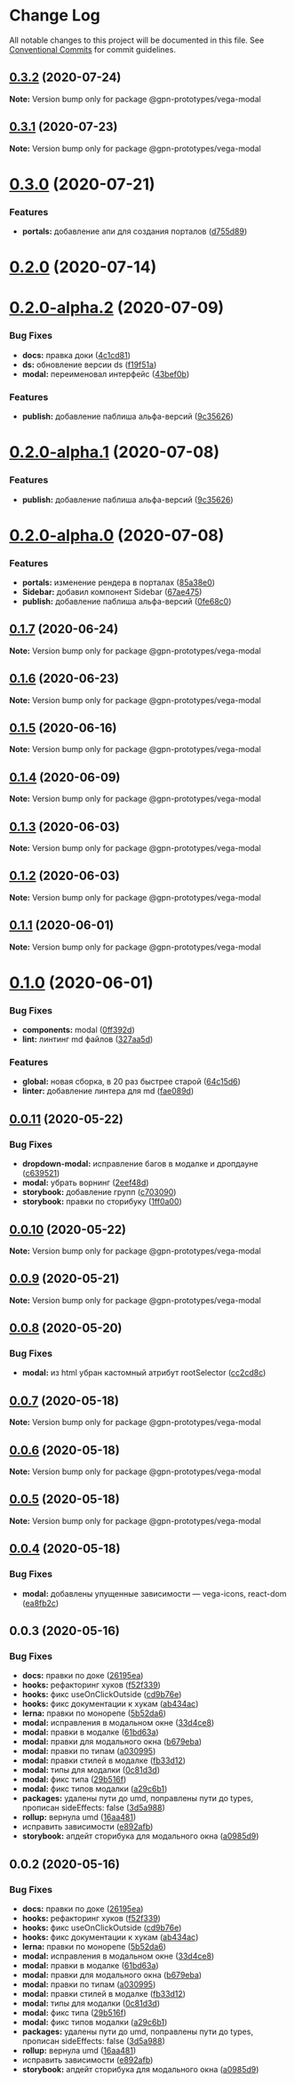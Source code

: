 # Change Log

All notable changes to this project will be documented in this file.
See [Conventional Commits](https://conventionalcommits.org) for commit guidelines.

## [0.3.2](https://github.com/gpn-prototypes/vega-ui/compare/@gpn-prototypes/vega-modal@0.3.1...@gpn-prototypes/vega-modal@0.3.2) (2020-07-24)

**Note:** Version bump only for package @gpn-prototypes/vega-modal





## [0.3.1](https://github.com/gpn-prototypes/vega-ui/compare/@gpn-prototypes/vega-modal@0.3.0...@gpn-prototypes/vega-modal@0.3.1) (2020-07-23)

**Note:** Version bump only for package @gpn-prototypes/vega-modal





# [0.3.0](https://github.com/gpn-prototypes/vega-ui/compare/@gpn-prototypes/vega-modal@0.2.0...@gpn-prototypes/vega-modal@0.3.0) (2020-07-21)


### Features

* **portals:** добавление апи для создания порталов ([d755d89](https://github.com/gpn-prototypes/vega-ui/commit/d755d894234d90f997c361120c81da18876d3182))





# [0.2.0](https://github.com/gpn-prototypes/vega-ui/compare/@gpn-prototypes/vega-modal@0.1.7...@gpn-prototypes/vega-modal@0.2.0) (2020-07-14)
# [0.2.0-alpha.2](https://github.com/gpn-prototypes/vega-ui/compare/@gpn-prototypes/vega-modal@0.1.7...@gpn-prototypes/vega-modal@0.2.0-alpha.2) (2020-07-09)


### Bug Fixes

* **docs:** правка доки ([4c1cd81](https://github.com/gpn-prototypes/vega-ui/commit/4c1cd8171b20c8f2d83b142c86b643f9e5e2b20b))
* **ds:** обновление версии ds ([f19f51a](https://github.com/gpn-prototypes/vega-ui/commit/f19f51aff73451b65679824b01215774ddeff151))
* **modal:** переименовал интерфейс ([43bef0b](https://github.com/gpn-prototypes/vega-ui/commit/43bef0b0296d5c520d60ea4f72df1cb19aa39cb8))


### Features

* **publish:** добавление паблиша альфа-версий ([9c35626](https://github.com/gpn-prototypes/vega-ui/commit/9c35626c49dd3cb5ceafd1f246172ca4ad503134))





# [0.2.0-alpha.1](https://github.com/gpn-prototypes/vega-ui/compare/@gpn-prototypes/vega-modal@0.1.7...@gpn-prototypes/vega-modal@0.2.0-alpha.1) (2020-07-08)


### Features

* **publish:** добавление паблиша альфа-версий ([9c35626](https://github.com/gpn-prototypes/vega-ui/commit/9c35626c49dd3cb5ceafd1f246172ca4ad503134))





# [0.2.0-alpha.0](https://github.com/gpn-prototypes/vega-ui/compare/@gpn-prototypes/vega-modal@0.1.7...@gpn-prototypes/vega-modal@0.2.0-alpha.0) (2020-07-08)


### Features

* **portals:** изменение рендера в порталах ([85a38e0](https://github.com/gpn-prototypes/vega-ui/commit/85a38e07d076cdf178cd8aead54fce648861cafb))
* **Sidebar:** добавил компонент Sidebar ([67ae475](https://github.com/gpn-prototypes/vega-ui/commit/67ae47572df48e4dc519a9f50e1658eefb477613))
* **publish:** добавление паблиша альфа-версий ([0fe68c0](https://github.com/gpn-prototypes/vega-ui/commit/0fe68c0c23f2e1ec5f14f4cad6595c6a037d6ba9))





## [0.1.7](https://github.com/gpn-prototypes/vega-ui/compare/@gpn-prototypes/vega-modal@0.1.6...@gpn-prototypes/vega-modal@0.1.7) (2020-06-24)

**Note:** Version bump only for package @gpn-prototypes/vega-modal





## [0.1.6](https://github.com/gpn-prototypes/vega-ui/compare/@gpn-prototypes/vega-modal@0.1.5...@gpn-prototypes/vega-modal@0.1.6) (2020-06-23)

**Note:** Version bump only for package @gpn-prototypes/vega-modal





## [0.1.5](https://github.com/gpn-prototypes/vega-ui/compare/@gpn-prototypes/vega-modal@0.1.4...@gpn-prototypes/vega-modal@0.1.5) (2020-06-16)

**Note:** Version bump only for package @gpn-prototypes/vega-modal





## [0.1.4](https://github.com/gpn-prototypes/vega-ui/compare/@gpn-prototypes/vega-modal@0.1.3...@gpn-prototypes/vega-modal@0.1.4) (2020-06-09)

**Note:** Version bump only for package @gpn-prototypes/vega-modal





## [0.1.3](https://github.com/gpn-prototypes/vega-ui/compare/@gpn-prototypes/vega-modal@0.1.1...@gpn-prototypes/vega-modal@0.1.3) (2020-06-03)

**Note:** Version bump only for package @gpn-prototypes/vega-modal

## [0.1.2](https://github.com/gpn-prototypes/vega-ui/compare/@gpn-prototypes/vega-modal@0.1.1...@gpn-prototypes/vega-modal@0.1.2) (2020-06-03)

**Note:** Version bump only for package @gpn-prototypes/vega-modal

## [0.1.1](https://github.com/gpn-prototypes/vega-ui/compare/@gpn-prototypes/vega-modal@0.1.0...@gpn-prototypes/vega-modal@0.1.1) (2020-06-01)

**Note:** Version bump only for package @gpn-prototypes/vega-modal

# [0.1.0](https://github.com/gpn-prototypes/vega-ui/compare/@gpn-prototypes/vega-modal@0.0.11...@gpn-prototypes/vega-modal@0.1.0) (2020-06-01)

### Bug Fixes

- **components:** modal ([0ff392d](https://github.com/gpn-prototypes/vega-ui/commit/0ff392d5148dc7a3a0a2f9d58228f64080949df5))
- **lint:** линтинг md файлов ([327aa5d](https://github.com/gpn-prototypes/vega-ui/commit/327aa5d3aa706f0e164a572ae1360d504e89979d))

### Features

- **global:** новая сборка, в 20 раз быстрее старой ([64c15d6](https://github.com/gpn-prototypes/vega-ui/commit/64c15d6c8e5934386d2820e120b64bb7ed2391f3))
- **linter:** добавление линтера для md ([fae089d](https://github.com/gpn-prototypes/vega-ui/commit/fae089d20df529ef8412b7fbc17f9b8df7479c9b))

## [0.0.11](https://github.com/gpn-prototypes/vega-ui/compare/@gpn-prototypes/vega-modal@0.0.10...@gpn-prototypes/vega-modal@0.0.11) (2020-05-22)

### Bug Fixes

- **dropdown-modal:** исправление багов в модалке и дропдауне ([c639521](https://github.com/gpn-prototypes/vega-ui/commit/c639521f573cf052cc232913d7785b908c6ca43e))
- **modal:** убрать ворнинг ([2eef48d](https://github.com/gpn-prototypes/vega-ui/commit/2eef48d0b899e6e3e21888de28ddd624ca39df74))
- **storybook:** добавление групп ([c703090](https://github.com/gpn-prototypes/vega-ui/commit/c703090ae570506169173a21aeca5fb108a05a18))
- **storybook:** правки по сторибуку ([1ff0a00](https://github.com/gpn-prototypes/vega-ui/commit/1ff0a000a7d8a1f0641a87c711e4356079bfc7a5))

## [0.0.10](https://github.com/gpn-prototypes/vega-ui/compare/@gpn-prototypes/vega-modal@0.0.9...@gpn-prototypes/vega-modal@0.0.10) (2020-05-22)

**Note:** Version bump only for package @gpn-prototypes/vega-modal

## [0.0.9](https://github.com/gpn-prototypes/vega-ui/compare/@gpn-prototypes/vega-modal@0.0.8...@gpn-prototypes/vega-modal@0.0.9) (2020-05-21)

**Note:** Version bump only for package @gpn-prototypes/vega-modal

## [0.0.8](https://github.com/gpn-prototypes/vega-ui/compare/@gpn-prototypes/vega-modal@0.0.7...@gpn-prototypes/vega-modal@0.0.8) (2020-05-20)

### Bug Fixes

- **modal:** из html убран кастомный атрибут rootSelector ([cc2cd8c](https://github.com/gpn-prototypes/vega-ui/commit/cc2cd8c13a646764471d1aa5f3ddfadbd8c5ec97))

## [0.0.7](https://github.com/gpn-prototypes/vega-ui/compare/@gpn-prototypes/vega-modal@0.0.6...@gpn-prototypes/vega-modal@0.0.7) (2020-05-18)

**Note:** Version bump only for package @gpn-prototypes/vega-modal

## [0.0.6](https://github.com/gpn-prototypes/vega-ui/compare/@gpn-prototypes/vega-modal@0.0.4...@gpn-prototypes/vega-modal@0.0.6) (2020-05-18)

**Note:** Version bump only for package @gpn-prototypes/vega-modal

## [0.0.5](https://github.com/gpn-prototypes/vega-ui/compare/@gpn-prototypes/vega-modal@0.0.4...@gpn-prototypes/vega-modal@0.0.5) (2020-05-18)

**Note:** Version bump only for package @gpn-prototypes/vega-modal

## [0.0.4](https://github.com/gpn-prototypes/vega-ui/compare/@gpn-prototypes/vega-modal@0.0.3...@gpn-prototypes/vega-modal@0.0.4) (2020-05-18)

### Bug Fixes

- **modal:** добавлены упущенные зависимости — vega-icons, react-dom ([ea8fb2c](https://github.com/gpn-prototypes/vega-ui/commit/ea8fb2ce4edb3d8f55aa38830090c405b858a633))

## 0.0.3 (2020-05-16)

### Bug Fixes

- **docs:** правки по доке ([26195ea](https://github.com/gpn-prototypes/vega-ui/commit/26195ead225a5d432b366914661fa0d9a42a637a))
- **hooks:** рефакторинг хуков ([f52f339](https://github.com/gpn-prototypes/vega-ui/commit/f52f3395603ffbbd1d7a0b828cd3f5707b1d6ba5))
- **hooks:** фикс useOnClickOutside ([cd9b76e](https://github.com/gpn-prototypes/vega-ui/commit/cd9b76ed9eb9459c63ebe67c0a3e8c72aab71eff))
- **hooks:** фикс документации к хукам ([ab434ac](https://github.com/gpn-prototypes/vega-ui/commit/ab434ac6d24a4cbbf3a05ad2be7f590a61e88e6c))
- **lerna:** правки по монорепе ([5b52da6](https://github.com/gpn-prototypes/vega-ui/commit/5b52da629e60242841a3e78d338256583fb11ad9))
- **modal:** исправления в модальном окне ([33d4ce8](https://github.com/gpn-prototypes/vega-ui/commit/33d4ce8072869a824f29a2b6b0e60357bdeb7833))
- **modal:** правки в модалке ([61bd63a](https://github.com/gpn-prototypes/vega-ui/commit/61bd63aff3188d2ee9a23c3eabf27de79149818f))
- **modal:** правки для модального окна ([b679eba](https://github.com/gpn-prototypes/vega-ui/commit/b679eba7e70f57c988816e7af562e483ff999dee))
- **modal:** правки по типам ([a030995](https://github.com/gpn-prototypes/vega-ui/commit/a030995c8eff89039caa6e4acef406d66f013b7a))
- **modal:** правки стилей в модалке ([fb33d12](https://github.com/gpn-prototypes/vega-ui/commit/fb33d1296929b7357738ae66f89fe713524ea6be))
- **modal:** типы для модалки ([0c81d3d](https://github.com/gpn-prototypes/vega-ui/commit/0c81d3dfe074d6cc158f2b6e6aa075276204bd88))
- **modal:** фикс типа ([29b516f](https://github.com/gpn-prototypes/vega-ui/commit/29b516f5119fb995b7e09d0a970ee402b1e9eb61))
- **modal:** фикс типов модалки ([a29c6b1](https://github.com/gpn-prototypes/vega-ui/commit/a29c6b16a05c8c241ae14dab3bb296aa61e902aa))
- **packages:** удалены пути до umd, поправлены пути до types, прописан sideEffects: false ([3d5a988](https://github.com/gpn-prototypes/vega-ui/commit/3d5a98871aece5d6c79be112e2e60ecd0529694e))
- **rollup:** вернула umd ([16aa481](https://github.com/gpn-prototypes/vega-ui/commit/16aa48132ca6c3934b3b12aa079f8645a0efc89b))
- исправить зависимости ([e892afb](https://github.com/gpn-prototypes/vega-ui/commit/e892afb5368b7ed2c6bdd4c77e08917e033f75ed))
- **storybook:** апдейт сторибука для модального окна ([a0985d9](https://github.com/gpn-prototypes/vega-ui/commit/a0985d9508e4a72953969a8a7112431a105682a0))

## 0.0.2 (2020-05-16)

### Bug Fixes

- **docs:** правки по доке ([26195ea](https://github.com/gpn-prototypes/vega-ui/commit/26195ead225a5d432b366914661fa0d9a42a637a))
- **hooks:** рефакторинг хуков ([f52f339](https://github.com/gpn-prototypes/vega-ui/commit/f52f3395603ffbbd1d7a0b828cd3f5707b1d6ba5))
- **hooks:** фикс useOnClickOutside ([cd9b76e](https://github.com/gpn-prototypes/vega-ui/commit/cd9b76ed9eb9459c63ebe67c0a3e8c72aab71eff))
- **hooks:** фикс документации к хукам ([ab434ac](https://github.com/gpn-prototypes/vega-ui/commit/ab434ac6d24a4cbbf3a05ad2be7f590a61e88e6c))
- **lerna:** правки по монорепе ([5b52da6](https://github.com/gpn-prototypes/vega-ui/commit/5b52da629e60242841a3e78d338256583fb11ad9))
- **modal:** исправления в модальном окне ([33d4ce8](https://github.com/gpn-prototypes/vega-ui/commit/33d4ce8072869a824f29a2b6b0e60357bdeb7833))
- **modal:** правки в модалке ([61bd63a](https://github.com/gpn-prototypes/vega-ui/commit/61bd63aff3188d2ee9a23c3eabf27de79149818f))
- **modal:** правки для модального окна ([b679eba](https://github.com/gpn-prototypes/vega-ui/commit/b679eba7e70f57c988816e7af562e483ff999dee))
- **modal:** правки по типам ([a030995](https://github.com/gpn-prototypes/vega-ui/commit/a030995c8eff89039caa6e4acef406d66f013b7a))
- **modal:** правки стилей в модалке ([fb33d12](https://github.com/gpn-prototypes/vega-ui/commit/fb33d1296929b7357738ae66f89fe713524ea6be))
- **modal:** типы для модалки ([0c81d3d](https://github.com/gpn-prototypes/vega-ui/commit/0c81d3dfe074d6cc158f2b6e6aa075276204bd88))
- **modal:** фикс типа ([29b516f](https://github.com/gpn-prototypes/vega-ui/commit/29b516f5119fb995b7e09d0a970ee402b1e9eb61))
- **modal:** фикс типов модалки ([a29c6b1](https://github.com/gpn-prototypes/vega-ui/commit/a29c6b16a05c8c241ae14dab3bb296aa61e902aa))
- **packages:** удалены пути до umd, поправлены пути до types, прописан sideEffects: false ([3d5a988](https://github.com/gpn-prototypes/vega-ui/commit/3d5a98871aece5d6c79be112e2e60ecd0529694e))
- **rollup:** вернула umd ([16aa481](https://github.com/gpn-prototypes/vega-ui/commit/16aa48132ca6c3934b3b12aa079f8645a0efc89b))
- исправить зависимости ([e892afb](https://github.com/gpn-prototypes/vega-ui/commit/e892afb5368b7ed2c6bdd4c77e08917e033f75ed))
- **storybook:** апдейт сторибука для модального окна ([a0985d9](https://github.com/gpn-prototypes/vega-ui/commit/a0985d9508e4a72953969a8a7112431a105682a0))
